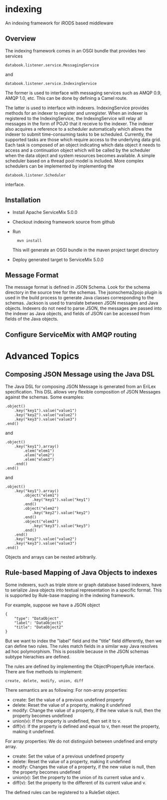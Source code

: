 indexing
========

An indexing framework for iRODS based middleware

Overview
--------
The indexing framework comes in an OSGI bundle that provides two services

    databook.listener.service.MessagingService
    
and

    databook.listener.service.IndexingService
    
The former is used to interface with messaging services such as AMQP 0.9, AMQP 1.0, etc. This can be done by defining a Camel route.

The latter is used to interface with indexers. IndexingService provides methods for an indexer to register and unregister. When an indexer is registered to the IndexingService, the IndexingService will relay all messages in the form of POJO that it receive to the indexer. The indexer also acquires a reference to a scheduler automatically which allows the indexer to submit time-consuming tasks to be scheduled. Currently, the supported tasks are those which require access to the underlying data grid. Each task is composed of an object indicating which data object it needs to access and a continuation object which will be called by the scheduler when the data object and system resources becomes available. A simple scheduler based on a thread pool model is included. More complex schedulers can be implemented by implementing the 

    databook.listener.Scheduler
    
interface.

Installation
--------

* Install Apache ServiceMix 5.0.0

* Checkout indexing framework source from github

* Run

        mvn install
        
  This will generate an OSGI bundle in the maven project target directory
  
* Deploy generated target to ServiceMix 5.0.0


Message Format
--------

The message format is defined in JSON Schema. Look for the schema directory in the source tree for the schemas. The jsonschema2pojo plugin is used in the build process to generate Java classes corresponding to the schemas. Jackson is used to translate between JSON messages and Java objects. Indexers do not need to parse JSON, the messages are passed into the indexer as Java objects, and fields of JSON can be accessed from fields of the Java objects.

Configure ServiceMix with AMQP routing
--------

Advanced Topics
========

Composing JSON Message using the Java DSL
--------
The Java DSL for composing JSON Message is generated from an EriLex specification. This DSL allows very flexible composition of JSON Messages against the schemas. Some examples:

    .object()
        .key("key1").value("value1")
        .key("key2").value("value2")
        .key("key3").value("value3")
    .end()

and

    .object()
        .key("key1").array()
            .elem("elem1")
            .elem("elem2")
            .elem("elem3")
        .end()
    .end()

and

    .object()
        .key("key1").array()
            .object("elem1")
                .key("key1").value("key1")
            .end()
            .object("elem2")
                .key("key2").value("key2")
            .end()
            .object("elem3")
                .key("key3").value("key3")
            .end()
        .end()
        .key("key2").value("value2")
        .key("key3").value("value3")
    .end()

Objects and arrays can be nested arbitrarily.


Rule-based Mapping of Java Objects to indexes
--------

Some indexers, such as triple store or graph database based indexers, have to serialize Java objects into textual representation in a specific format. This is supported by Rule-base mapping in the indexing framework.

For example, suppose we have a JSON object

    {
        "type": "DataObject"
        "label": "DataObject1"
        "title": "DataObject2"
    }
    
But we want to index the "label" field and the "title" field differently, then we can define two rules. The rules match fields in a similar way Java resolves ad hoc polymorphism. This is possible because in the JSON schemas subtype hierachies are defined.

The rules are defined by implementing the ObjectPropertyRule interface. There are five methods to implement:

    create, delete, modify, union, diff
    
There semantics are as following:
For non-array properties:
* create: Set the value of a previous undefined property
* delete: Reset the value of a property, making it undefined
* modify: Change the value of a property, if the new value is null, then the property becomes undefined
* union(v): If the property is undefined, then set it to v.
* diff(v): If the property is defined and equal to v, then reset the property, making it undefined.

For array properties:
We do not distinguish between undefined and empty array.
* create: Set the value of a previous undefined property
* delete: Reset the value of a property, making it undefined
* modify: Changes the value of a property, if the new value is null, then the property becomes undefined
* union(v): Set the property to the union of its current value and v.
* diff(v): Set the property to the different of its current value and v.

The defined rules can be registered to a RuleSet object.


